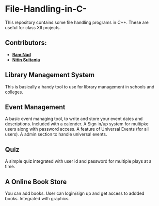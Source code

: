 # File-Handling-in-C-
This repository contains some file handling programs in C++. These are useful for class XII projects.

## Contributors:
  * [**Ram Nad**](https://github.com/ram-nad)
  * [**Nitin Sultania**](https://github.com/nitinsultania)
  
## **Library Management System**
   This is basically a handy tool to use for library management in schools and colleges.
## **Event Management**
   A basic event managing tool, to write and store your event dates and descriptions.
   Included with a calender.
   A Sign in/up system for multipke users along with password access.
   A feature of Universal Events (for all users).
   A admin section to handle universal events.
## **Quiz** 
   A simple quiz integrated with user id and password for multiple plays at a time.
## **A Online Book Store**
   You can add books.
   User can login/sign up and get access to addded books.
   Integrated with graphics.
